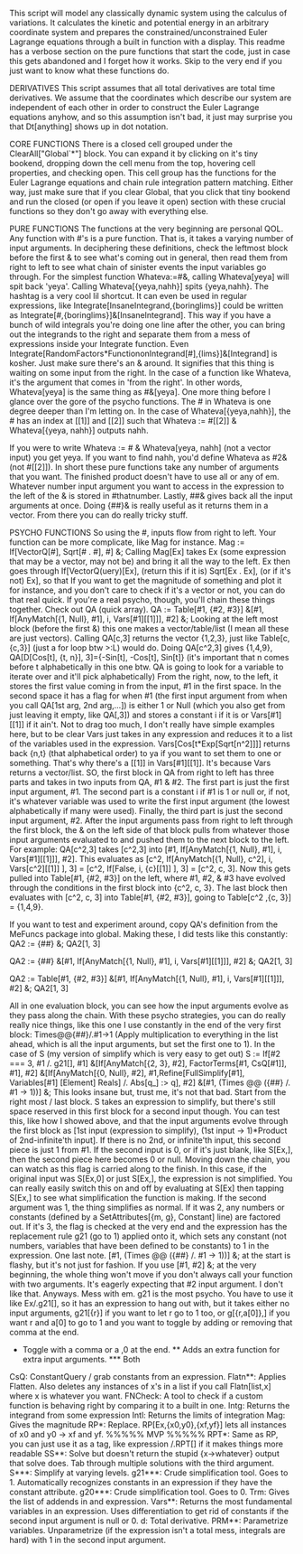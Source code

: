 This script will model any classically dynamic system using the calculus of variations. It calculates the kinetic and potential energy in an arbitrary coordinate system and prepares the constrained/unconstrained Euler Lagrange equations through a built in function with a display.
This readme has a verbose section on the pure functions that start the code, just in case this gets abandoned and I forget how it works. Skip to the very end if you just want to know what these functions do.

DERIVATIVES
This script assumes that all total derivatives are total time derivatives. We assume that the coordinates which describe our system are independent of each other in order to construct the Euler Lagrange equations anyhow, and so this assumption isn't bad, it just may surprise you that Dt[anything] shows up in dot notation.

CORE FUNCTIONS
There is a closed cell grouped under the ClearAll["Global`*"] block. You can expand it by clicking on it's tiny bookend, dropping down the cell menu from the top, hovering cell properties, and checking open. This cell group has the functions for the Euler Lagrange equations and chain rule integration pattern matching. Either way, just make sure that if you clear Global, that you click that tiny bookend and run the closed (or open if you leave it open) section with these crucial functions so they don't go away with everything else.

PURE FUNCTIONS
The functions at the very beginning are personal QOL. Any function with #'s is a pure function. That is, it takes a varying number of input arguments. In deciphering these definitions, check the leftmost block before the first & to see what's coming out in general, then read them from right to left to see what chain of sinister events the input variables go through. For the simplest function Whateva:=#&, calling Whateva[yeya] will spit back 'yeya'. Calling Whateva[{yeya,nahh}] spits {yeya,nahh}. The hashtag is a very cool lil shortcut. It can even be used in regular expressions, like Integrate[InsaneIntegrand,{boringlims}] could be written as Integrate[#,{boringlims}]&[InsaneIntegrand]. This way if you have a bunch of wild integrals you're doing one line after the other, you can bring out the integrands to the right and separate them from a mess of expressions inside your Integrate function. Even Integrate[RandomFactors*FunctiononIntegrand[#],{lims}]&[Integrand] is kosher. Just make sure there's an & around. It signifies that this thing is waiting on some input from the right.
In the case of a function like Whateva, it's the argument that comes in 'from the right'. In other words, Whateva[yeya] is the same thing as #&[yeya]. One more thing before I glance over the gore of the psycho functions. The # in Whateva is one degree deeper than I'm letting on. In the case of Whateva[{yeya,nahh}], the # has an index at [[1]] and [[2]] such that
Whateva := #[[2]] &
Whateva[{yeya, nahh}] outputs nahh.

If you were to write 
Whateva := # &
Whateva[yeya, nahh]	(not a vector input)
you get yeya. If you want to find nahh, you'd define Whateva as #2& (not #[[2]]). In short these pure functions take any number of arguments that you want. The finished product doesn't have to use all or any of em. Whatever number input argument you want to access in the expression to the left of the & is stored in #thatnumber.
Lastly, ##& gives back all the input arguments at once. Doing {##}& is really useful as it returns them in a vector. From there you can do really tricky stuff.

PSYCHO FUNCTIONS
So using the #, inputs flow from right to left. Your function can be more complicate, like Mag for instance.
Mag := If[VectorQ[#], Sqrt[# . #], #] &;
Calling Mag[Ex] takes Ex (some expression that may be a vector, may not be) and bring it all the way to the left. Ex then goes through If[VectorQ(uery)[Ex], (return this if it is) Sqrt[Ex . Ex], (or if it's not) Ex], so that If you want to get the magnitude of something and plot it for instance, and you don't care to check if it's a vector or not, you can do that real quick.
If you're a real psycho, though, you'll chain these things together. Check out QA (quick array).
QA := Table[#1, {#2, #3}] &[#1, If[AnyMatch[{1, Null}, #1], i, Vars[#1][[1]]], #2] &;
Looking at the left most block (before the first &) this one makes a vector/table/list (I mean all these are just vectors). Calling QA[c,3] returns the vector {1,2,3}, just like Table[c,{c,3}] (just a for loop btw >:L) would do. Doing QA[c^2,3] gives {1,4,9}, QA[D[Cos[t], {t, n}], 3]={-Sin[t], -Cos[t], Sin[t]} (it's important that n comes before t alphabetically in this one btw. QA is going to look for a variable to iterate over and it'll pick alphabetically)
From the right, now, to the left, it stores the first value coming in from the input, #1 in the first space. In the second space it has a flag for when #1 (the first input argument from when you call QA[1st arg, 2nd arg,...]) is either 1 or Null (which you also get from just leaving it empty, like QA[,3]) and stores a constant i if it is or Vars[#1][[1]] if it ain't. Not to drag too much, I don't really have simple examples here, but to be clear Vars just takes in any expression and reduces it to a list of the variables used in the expression. Vars[Cos[t*Exp[Sqrt[n^2]]]] returns back {n,t} (that alphabetical order) to ya if you want to set them to one or something. That's why there's a [[1]] in Vars[#1][[1]]. It's because Vars returns a vector/list. SO, the first block in QA from right to left has three parts and takes in two inputs from QA, #1 & #2. The first part is just the first input argument, #1. The second part is a constant i if #1 is 1 or null or, if not, it's whatever variable was used to write the first input argument (the lowest alphabetically if many were used). Finally, the third part is just the second input argument, #2. After the input arguments pass from right to left through the first block, the & on the left side of that block pulls from whatever those input arguments evaluated to and pushed them to the next block to the left. For example:
QA[c^2,3] takes [c^2,3] into [#1, If[AnyMatch[{1, Null}, #1], i, Vars[#1][[1]]], #2]. This evaluates as [c^2, If[AnyMatch[{1, Null}, c^2], i, Vars[c^2][[1]] ], 3] = [c^2, If[False, i, {c}[[1]] ], 3] = [c^2, c, 3]. Now this gets pulled into Table[#1, {#2, #3}] on the left, where #1, #2, & #3 have evolved through the conditions in the first block into {c^2, c, 3}. The last block then evaluates with [c^2, c, 3] into Table[#1, {#2, #3}], going to Table[c^2 ,{c, 3}] = {1,4,9}.

If you want to test and experiment around, copy QA's definition from the MeFuncs package into global. Making these, I did tests like this constantly:
QA2 := {##} &;
QA2[1, 3]

QA2 := {##} &[#1, If[AnyMatch[{1, Null}, #1], i, Vars[#1][[1]]], #2] &;
QA2[1, 3]

QA2 := Table[#1, {#2, #3}] &[#1, If[AnyMatch[{1, Null}, #1], i, Vars[#1][[1]]], #2] &;
QA2[1, 3]

All in one evaluation block, you can see how the input arguments evolve as they pass along the chain. With these psycho strategies, you can do really really nice things, like this one I use constantly in the end of the very first block: Times@@{##}/.#1->1 (Apply multiplication to everything in the list ahead, which is all the input arguments, but set the first one to 1). In the case of S (my version of simplify which is very easy to get out)
S := If[#2 === 3, #1 /. g21[], #1] &[If[AnyMatch[{2, 3}, #2], FactorTerms[#1, CsQ[#1]], #1], #2] &[If[AnyMatch[{0, Null}, #2], #1,Refine[FullSimplify[#1], Variables[#1] \[Element] Reals] /. Abs[q_] :> q], #2] &[#1, (Times @@ ({##} /. #1 -> 1))] &; 
This looks insane but, trust me, it's not that bad. Start from the right most / last block. S takes an expression to simplify, but there's still space reserved in this first block for a second input though. You can test this, like how I showed above, and that the input arguments evolve through the first block as [1st input (expression to simplify), (1st input -> 1)*Product of 2nd-infinite'th input]. If there is no 2nd, or infinite'th input, this second piece is just 1 from #1. If the second input is 0, or if it's just blank, like S[Ex,], then the second piece here becomes 0 or null. Moving down the chain, you can watch as this flag is carried along to the finish. In this case, if the original input was S[Ex,0] or just S[Ex,], the expression is not simplified. You can really easily switch this on and off by evaluating at S[Ex] then tapping S[Ex,] to see what simplification the function is making. If the second argument was 1, the thing simplifies as normal. If it was 2, any numbers or constants (defined by a SetAttributes[{m, g}, Constant] line) are factored out. If it's 3, the flag is checked at the very end and the expression has the replacement rule g21 (go to 1) applied onto it, which sets any constant (not numbers, variables that have been defined to be constants) to 1 in the expression.
One last note. [#1, (Times @@ ({##} /. #1 -> 1))] &; at the start is flashy, but it's not just for fashion. If you use [#1, #2] &; at the very beginning, the whole thing won't move if you don't always call your function with two arguments. It's eagerly expecting that #2 input argument. I don't like that.
Anyways. Mess with em. g21 is the most psycho. You have to use it like Ex/.g21[], so it has an expression to hang out with, but it takes either no input arguments, g21[{r}] if you want to let r go to 1 too, or g[{r,a[0]},] if you want r and a[0] to go to 1 and you want to toggle by adding or removing that comma at the end.

* Toggle with a comma or a ,0 at the end.
** Adds an extra function for extra input arguments.
*** Both

CsQ: ConstantQuery / grab constants from an expression.
Flatn**: Applies Flatten. Also deletes any instances of x's in a list if you call Flatn[list,x] where x is whatever you want.
FNCheck: A tool to check if a custom function is behaving right by comparing it to a built in one.
Intg: Returns the integrand from some expression
Intl: Returns the limits of integration
Mag: Gives the magnitude
RP*: Replace. RP[Ex,{x0,y0},{xf,yf}] lets all instances of x0 and y0 -> xf and yf. %%%%% MVP %%%%%
RPT*: Same as RP, you can just use it as a tag, like expression /.RPT[] if it makes things more readable
SS**: Solve but doesn't return the stupid {x->whatever} output that solve does. Tab through multiple solutions with the third argument.
S***: Simplify at varying levels.
g21***: Crude simplification tool. Goes to 1. Automatically recognizes constants in an expression if they have the constant attribute.
g20***: Crude simplification tool. Goes to 0.
Trm: Gives the list of addends in and expression.
Vars**: Returns the most fundamental variables in an expression. Uses differentiation to get rid of constants if the second input argument is null or 0.
d: Total derivative.
PRM**: Parametrize variables. Unparametrize (if the expression isn't a total mess, integrals are hard) with 1 in the second input argument.
